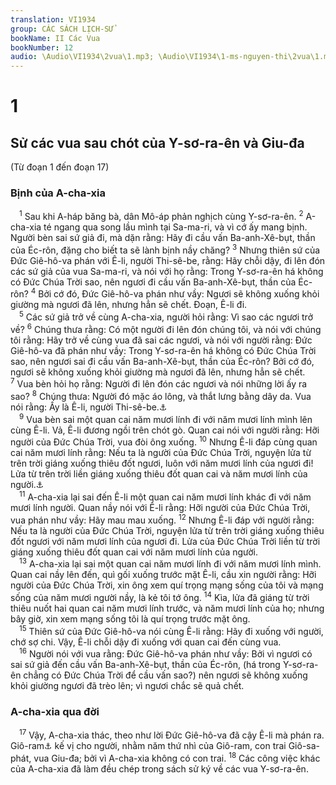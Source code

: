 ```yaml
---
translation: VI1934
group: CÁC SÁCH LỊCH-SỬ
bookName: II Các Vua 
bookNumber: 12
audio: \Audio\VI1934\2vua\1.mp3; \Audio\VI1934\1-ms-nguyen-thi\2vua\1.mp3
---
```


<div class="title"><h1>1</h1><h2>Sử các vua sau chót của Y-sơ-ra-ên và Giu-đa</h2><p>(Từ đoạn 1 đến đoạn 17)</p><h3>Bịnh của A-cha-xia</h3></div>
<span class="verse 2vua_1_1"> <sup>1</sup> Sau khi A-háp băng bà, dân Mô-áp phản nghịch cùng Y-sơ-ra-ên. </span>
<span class="verse 2vua_1_2"><sup>2</sup> A-cha-xia té ngang qua song lầu mình tại Sa-ma-ri, và vì cớ ấy mang bịnh. Người bèn sai sứ giả đi, mà dặn rằng: Hãy đi cầu vấn Ba-anh-Xê-bụt, thần của Éc-rôn, đặng cho biết ta sẽ lành bịnh nầy chăng? </span>
<span class="verse 2vua_1_3"><sup>3</sup> Nhưng thiên sứ của Đức Giê-hô-va phán với Ê-li, người Thi-sê-be, rằng: Hãy chỗi dậy, đi lên đón các sứ giả của vua Sa-ma-ri, và nói với họ rằng: Trong Y-sơ-ra-ên há không có Đức Chúa Trời sao, nên ngươi đi cầu vấn Ba-anh-Xê-bụt, thần của Éc-rôn? </span>
<span class="verse 2vua_1_4"><sup>4</sup> Bởi cớ đó, Đức Giê-hô-va phán như vầy: Ngươi sẽ không xuống khỏi giường mà ngươi đã lên, nhưng hẳn sẽ chết. Đoạn, Ê-li đi. <br/></span>
<span class="verse 2vua_1_5"> <sup>5</sup> Các sứ giả trở về cùng A-cha-xia, người hỏi rằng: Vì sao các ngươi trở về? </span>
<span class="verse 2vua_1_6"><sup>6</sup> Chúng thưa rằng: Có một người đi lên đón chúng tôi, và nói với chúng tôi rằng: Hãy trở về cùng vua đã sai các ngươi, và nói với người rằng: Đức Giê-hô-va đã phán như vầy: Trong Y-sơ-ra-ên há không có Đức Chúa Trời sao, nên ngươi sai đi cầu vấn Ba-anh-Xê-bụt, thần của Éc-rôn? Bởi cớ đó, ngươi sẽ không xuống khỏi giường mà ngươi đã lên, nhưng hẳn sẽ chết. </span>
<span class="verse 2vua_1_7"><sup>7</sup> Vua bèn hỏi họ rằng: Người đi lên đón các ngươi và nói những lời ấy ra sao? </span>
<span class="verse 2vua_1_8"><sup>8</sup> Chúng thưa: Người đó mặc áo lông, và thắt lưng bằng dây da. Vua nói rằng: Ấy là Ê-li, người Thi-sê-be.<a data-toggle="tooltip" data-placement="bottom" title="Mat 3:4; Mac 1:6">⚓</a><br/></span>
<span class="verse 2vua_1_9"> <sup>9</sup> Vua bèn sai một quan cai năm mươi lính đi với năm mươi lính mình lên cùng Ê-li. Vả, Ê-li đương ngồi trên chót gò. Quan cai nói với người rằng: Hỡi người của Đức Chúa Trời, vua đòi ông xuống. </span>
<span class="verse 2vua_1_10"><sup>10</sup> Nhưng Ê-li đáp cùng quan cai năm mươi lính rằng: Nếu ta là người của Đức Chúa Trời, nguyện lửa từ trên trời giáng xuống thiêu đốt ngươi, luôn với năm mươi lính của ngươi đi! Lửa từ trên trời liền giáng xuống thiêu đốt quan cai và năm mươi lính của người.<a data-toggle="tooltip" data-placement="bottom" title="Lu 9:54">⚓</a><br/></span>
<span class="verse 2vua_1_11"> <sup>11</sup> A-cha-xia lại sai đến Ê-li một quan cai năm mươi lính khác đi với năm mươi lính người. Quan nầy nói với Ê-li rằng: Hỡi người của Đức Chúa Trời, vua phán như vầy: Hãy mau mau xuống. </span>
<span class="verse 2vua_1_12"><sup>12</sup> Nhưng Ê-li đáp với người rằng: Nếu ta là người của Đức Chúa Trời, nguyện lửa từ trên trời giáng xuống thiêu đốt ngươi với năm mươi lính của ngươi đi. Lửa của Đức Chúa Trời liền từ trời giáng xuống thiêu đốt quan cai với năm mươi lính của người. <br/></span>
<span class="verse 2vua_1_13"> <sup>13</sup> A-cha-xia lại sai một quan cai năm mươi lính đi với năm mươi lính mình. Quan cai nầy lên đến, quì gối xuống trước mặt Ê-li, cầu xin người rằng: Hỡi người của Đức Chúa Trời, xin ông xem quí trọng mạng sống của tôi và mạng sống của năm mươi người nầy, là kẻ tôi tớ ông. </span>
<span class="verse 2vua_1_14"><sup>14</sup> Kìa, lửa đã giáng từ trời thiêu nuốt hai quan cai năm mươi lính trước, và năm mươi lính của họ; nhưng bây giờ, xin xem mạng sống tôi là quí trọng trước mặt ông. <br/></span>
<span class="verse 2vua_1_15"> <sup>15</sup> Thiên sứ của Đức Giê-hô-va nói cùng Ê-li rằng: Hãy đi xuống với người, chớ sợ chi. Vậy, Ê-li chỗi dậy đi xuống với quan cai đến cùng vua. <br/></span>
<span class="verse 2vua_1_16"> <sup>16</sup> Người nói với vua rằng: Đức Giê-hô-va phán như vầy: Bởi vì ngươi có sai sứ giả đến cầu vấn Ba-anh-Xê-bụt, thần của Éc-rôn, (há trong Y-sơ-ra-ên chẳng có Đức Chúa Trời để cầu vấn sao?) nên ngươi sẽ không xuống khỏi giường ngươi đã trèo lên; vì ngươi chắc sẽ quả chết. <br/></span>
<div class="title"><h3>A-cha-xia qua đời</h3></div>
<span class="verse 2vua_1_17"> <sup>17</sup> Vậy, A-cha-xia thác, theo như lời Đức Giê-hô-va đã cậy Ê-li mà phán ra. Giô-ram<a data-toggle="tooltip" data-placement="bottom" title="Ấy là em vua A-cha-xia">⚓</a> kế vị cho người, nhằm năm thứ nhì của Giô-ram, con trai Giô-sa-phát, vua Giu-đa; bởi vì A-cha-xia không có con trai. </span>
<span class="verse 2vua_1_18"><sup>18</sup> Các công việc khác của A-cha-xia đã làm đều chép trong sách sử ký về các vua Y-sơ-ra-ên. <br/></span>
